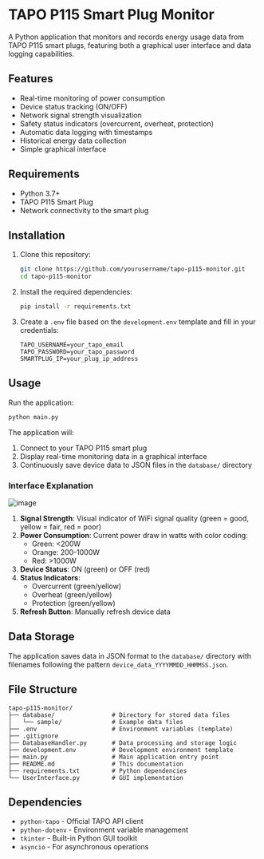 # TAPO P115 Smart Plug Monitor

A Python application that monitors and records energy usage data from TAPO P115 smart plugs, featuring both a graphical user interface and data logging capabilities.

## Features

- Real-time monitoring of power consumption
- Device status tracking (ON/OFF)
- Network signal strength visualization
- Safety status indicators (overcurrent, overheat, protection)
- Automatic data logging with timestamps
- Historical energy data collection
- Simple graphical interface

## Requirements

- Python 3.7+
- TAPO P115 Smart Plug
- Network connectivity to the smart plug

## Installation

1. Clone this repository:
   ```bash
   git clone https://github.com/yourusername/tapo-p115-monitor.git
   cd tapo-p115-monitor
   ```

2. Install the required dependencies:
   ```bash
   pip install -r requirements.txt
   ```

3. Create a `.env` file based on the `development.env` template and fill in your credentials:
   ```
   TAPO_USERNAME=your_tapo_email
   TAPO_PASSWORD=your_tapo_password
   SMARTPLUG_IP=your_plug_ip_address
   ```

## Usage

Run the application:
```bash
python main.py
```

The application will:
1. Connect to your TAPO P115 smart plug
2. Display real-time monitoring data in a graphical interface
3. Continuously save device data to JSON files in the `database/` directory

### Interface Explanation

![image](https://github.com/user-attachments/assets/04a727e9-d493-4b4d-984d-d6dd4607bc93)


1. **Signal Strength**: Visual indicator of WiFi signal quality (green = good, yellow = fair, red = poor)
2. **Power Consumption**: Current power draw in watts with color coding:
   - Green: <200W
   - Orange: 200-1000W
   - Red: >1000W
3. **Device Status**: ON (green) or OFF (red)
4. **Status Indicators**: 
   - Overcurrent (green/yellow)
   - Overheat (green/yellow)
   - Protection (green/yellow)
5. **Refresh Button**: Manually refresh device data

## Data Storage

The application saves data in JSON format to the `database/` directory with filenames following the pattern `device_data_YYYYMMDD_HHMMSS.json`.

## File Structure

```
tapo-p115-monitor/
├── database/                # Directory for stored data files
│   └── sample/              # Example data files
├── .env                     # Environment variables (template)
├── .gitignore
├── DatabaseHandler.py       # Data processing and storage logic
├── development.env          # Development environment template
├── main.py                  # Main application entry point
├── README.md                # This documentation
├── requirements.txt         # Python dependencies
└── UserInterface.py         # GUI implementation
```

## Dependencies

- `python-tapo` - Official TAPO API client
- `python-dotenv` - Environment variable management
- `tkinter` - Built-in Python GUI toolkit
- `asyncio` - For asynchronous operations
